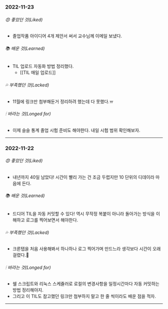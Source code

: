 ### 2022-11-23
###### 😍 좋았던 것(Liked)  
- 졸업작품 아이디어 4개 제안서 써서 교수님께 이메일 보냈다.
###### 📚 배운 것(Learned)  
- TIL 업로드 자동화 방법 정리했다. 
	- [[TIL 매일 업로드]]
###### 💦 부족했던 것(Lacked)  
- 11월에 링크만 첨부해둔거 정리하려 했는데 다 못했다.ㅠ
###### 🕯 바라는 것(Longed for)
- 이제 슬슬 통계 졸업 시험 준비도 해야한다. 내일 시험 범위 확인해보자.
---

### 2022-11-22
###### 😍 좋았던 것(Liked)  
- 내년까지 40일 남았다! 시간이 빨리 가는 건 조금 두렵지만 10 단위의 디데이라 마음에 든다.
###### 📚 배운 것(Learned)  
- 드디어 TIL을 자동 커밋할 수 있다! 역시 무작정 복붙이 아니라 돌아가는 방식을 이해하고 로그를 찍어보면서 해야한다.
###### 💦 부족했던 것(Lacked)  
- 크론탭을 처음 사용해봐서 하나하나 로그 찍어가며 만드느라 생각보다 시간이 오래걸렸다.🥲
###### 🕯 바라는 것(Longed for)
- 쉘 스크립트와 리눅스 스케쥴러로 로컬의 변경사항을 일정시간마다 자동 커밋하는 방법 정리해야지.
- 그리고 이 TIL도 참고했던 링크만 첨부하지 말고 한 줄 씩이라도 배운 점을 적자.
---
